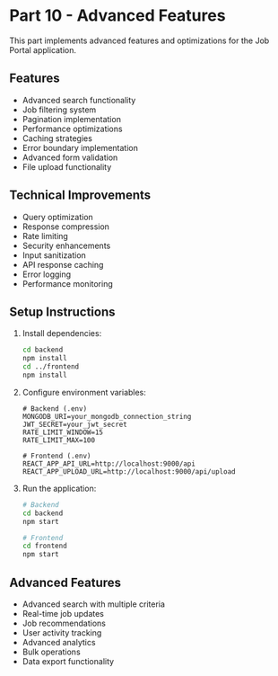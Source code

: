 # Part 10 - Advanced Features

This part implements advanced features and optimizations for the Job Portal application.

## Features

- Advanced search functionality
- Job filtering system
- Pagination implementation
- Performance optimizations
- Caching strategies
- Error boundary implementation
- Advanced form validation
- File upload functionality

## Technical Improvements

- Query optimization
- Response compression
- Rate limiting
- Security enhancements
- Input sanitization
- API response caching
- Error logging
- Performance monitoring

## Setup Instructions

1. Install dependencies:
   ```bash
   cd backend
   npm install
   cd ../frontend
   npm install
   ```

2. Configure environment variables:
   ```
   # Backend (.env)
   MONGODB_URI=your_mongodb_connection_string
   JWT_SECRET=your_jwt_secret
   RATE_LIMIT_WINDOW=15
   RATE_LIMIT_MAX=100

   # Frontend (.env)
   REACT_APP_API_URL=http://localhost:9000/api
   REACT_APP_UPLOAD_URL=http://localhost:9000/api/upload
   ```

3. Run the application:
   ```bash
   # Backend
   cd backend
   npm start

   # Frontend
   cd frontend
   npm start
   ```

## Advanced Features

- Advanced search with multiple criteria
- Real-time job updates
- Job recommendations
- User activity tracking
- Advanced analytics
- Bulk operations
- Data export functionality 
